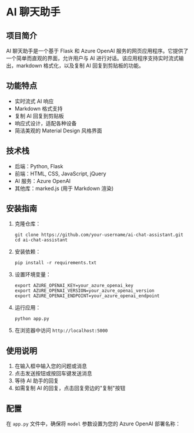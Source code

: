 # AI 聊天助手

## 项目简介

AI 聊天助手是一个基于 Flask 和 Azure OpenAI 服务的网页应用程序。它提供了一个简单而直观的界面，允许用户与 AI 进行对话。该应用程序支持实时流式输出，markdown 格式化，以及复制 AI 回复到剪贴板的功能。

## 功能特点

- 实时流式 AI 响应
- Markdown 格式支持
- 复制 AI 回复到剪贴板
- 响应式设计，适配各种设备
- 简洁美观的 Material Design 风格界面

## 技术栈

- 后端：Python, Flask
- 前端：HTML, CSS, JavaScript, jQuery
- AI 服务：Azure OpenAI
- 其他库：marked.js (用于 Markdown 渲染)

## 安装指南

1. 克隆仓库：
   ```
   git clone https://github.com/your-username/ai-chat-assistant.git
   cd ai-chat-assistant
   ```

2. 安装依赖：
   ```
   pip install -r requirements.txt
   ```

3. 设置环境变量：
   ```
   export AZURE_OPENAI_KEY=your_azure_openai_key
   export AZURE_OPENAI_VERSION=your_azure_openai_version
   export AZURE_OPENAI_ENDPOINT=your_azure_openai_endpoint
   ```

4. 运行应用：
   ```
   python app.py
   ```

5. 在浏览器中访问 `http://localhost:5000`

## 使用说明

1. 在输入框中输入您的问题或消息
2. 点击发送按钮或按回车键发送消息
3. 等待 AI 助手的回复
4. 如需复制 AI 的回复，点击回复旁边的"复制"按钮

## 配置

在 `app.py` 文件中，确保将 `model` 参数设置为您的 Azure OpenAI 部署名称：
